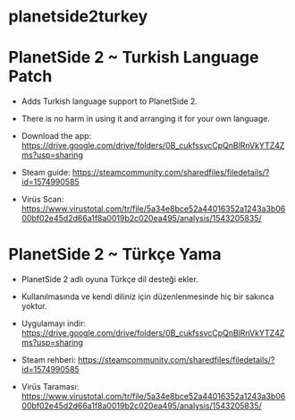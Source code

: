 # planetside2turkey


# PlanetSide 2 ~ Turkish Language Patch
- Adds Turkish language support to PlanetSide 2.
- There is no harm in using it and arranging it for your own language.

- Download the app: https://drive.google.com/drive/folders/0B_cukfssvcCpQnBlRnVkYTZ4Zms?usp=sharing

- Steam guide: https://steamcommunity.com/sharedfiles/filedetails/?id=1574990585
- Virüs Scan: https://www.virustotal.com/tr/file/5a34e8bce52a44016352a1243a3b0600bf02e45d2d66a1f8a0019b2c020ea495/analysis/1543205835/

# PlanetSide 2 ~ Türkçe Yama
- PlanetSide 2 adlı oyuna Türkçe dil desteği ekler.
- Kullanılmasında ve kendi diliniz için düzenlenmesinde hiç bir sakınca yoktur.

- Uygulamayı indir: https://drive.google.com/drive/folders/0B_cukfssvcCpQnBlRnVkYTZ4Zms?usp=sharing

- Steam rehberi: https://steamcommunity.com/sharedfiles/filedetails/?id=1574990585
- Virüs Taraması: https://www.virustotal.com/tr/file/5a34e8bce52a44016352a1243a3b0600bf02e45d2d66a1f8a0019b2c020ea495/analysis/1543205835/

